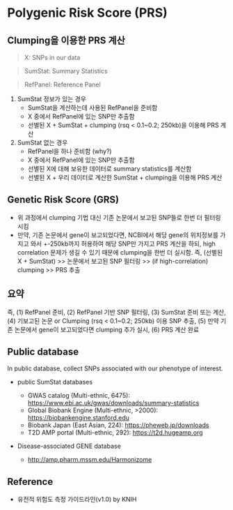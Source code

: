 
# Polygenic Risk Score (PRS)

## Clumping을 이용한 PRS 계산

> X: SNPs in our data

> SumStat: Summary Statistics

> RefPanel: Reference Panel

1. SumStat 정보가 있는 경우
   - SumStat을 계산하는데 사용된 RefPanel을 준비함
   - X 중에서 RefPanel에 있는 SNP만 추출함
   - 선별된 X + SumStat + clumping (rsq < 0.1~0.2; 250kb)을 이용해 PRS 계산
2. SumStat 없는 경우
   - RefPanel을 하나 준비함 (why?)
   - X 중에서 RefPanel에 있는 SNP만 추출함
   - 선별된 X에 대해 보유한 데이터로 summary statistics를 계산함
   - 선별된 X + 우리 데이터로 계산한 SumStat + clumping을 이용해 PRS 계산


## Genetic Risk Score (GRS) 

- 위 과정에서 clumping 기법 대신 기존 논문에서 보고된 SNP들로 한번 더 필터링 시킴
- 만약, 기존 논문에서 gene이 보고되었다면, NCBI에서 해당 gene의 위치정보를 가지고 와서 +-250kb까지 허용하여 해당 SNP만 가지고 PRS 계산을 하되, high correlation 문제가 생길 수 있기 때문에 clumping을 한번 더 실시함. 즉, (선별된 X + SumStat) >> 논문에서 보고된 SNP 필터링 >> (if high-correlation) clumping >> PRS 추출


## 요약

즉, (1) RefPanel 준비, (2) RefPanel 기반 SNP 필터링, (3) SumStat 준비 또는 계산, (4) 기보고된 논문 or Clumping (rsq < 0.1~0.2; 250kb) 이용 SNP 추출, (5) 만약 기존 논문에서 gene이 보고되었다면 clumping 추가 실시, (6) PRS 계산 완료





## Public database

In public database, collect SNPs associated with our phenotype of interest.

- public SumStat databases
  * GWAS catalog (Multi-ethnic, 6475): https://www.ebi.ac.uk/gwas/downloads/summary-statistics
  * Global Biobank Engine (Multi-ethnic, >2000): https://biobankengine.stanford.edu
  * Biobank Japan (East Asian, 224): https://pheweb.jp/downloads
  * T2D AMP portal (Multi-ethnic, 292): https://t2d.hugeamp.org


- Disease-associated GENE database
   * http://amp.pharm.mssm.edu/Harmonizome





## Reference
- 유전적 위험도 측정 가이드라인(v1.0) by KNIH


